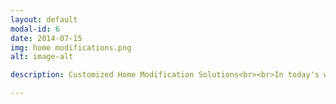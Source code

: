 ```yaml
---
layout: default
modal-id: 6
date: 2014-07-15
img: home modifications.png
alt: image-alt

description: Customized Home Modification Solutions<br><br>In today's world, individuals facing life-altering changes require living spaces that not only accommodate their challenges but also empower them to lead fulfilling lives. Home modifications offer a way to create an environment that fosters independence, accessibility, and connection. At Enduring Home Solutions, we specialize in crafting tailored solutions that transcend limitations and redefine what's possible.<br><br>Enhancing Independence Through Thoughtful Modifications<br><br>Our approach to home modifications goes beyond age or specific populations. We understand that life-altering changes, whether from accidents, injuries, or medical conditions, can affect individuals of all ages. By collaborating closely with you, your family, and healthcare professionals, we create customized modifications that adapt to your unique needs and goals.<br><br>Accessibility Redefined<br><br>The heart of our mission is to redefine accessibility. We believe that everyone should have the opportunity to move freely and comfortably within their own homes. Our expert team can help you implement solutions such as ramps, widened doorways, and elevators that seamlessly blend with your living space. Whether you're using mobility aids or navigating a complex rehabilitation journey, our modifications will support your path to greater independence.<br><br>Safety as a Cornerstone<br><br>Safety is paramount in any home environment. Our meticulous designs incorporate features like strategically placed grab bars, slip-resistant flooring, and obstacle-free pathways. These measures not only mitigate risks but also instill confidence, allowing you to focus on your progress and aspirations.<br><br>Personalization for a Meaningful Living Space<br><br>We understand that your home is more than just a space – it's an extension of who you are. Our experts work closely with you to ensure that every modification aligns with your personal preferences and aesthetics. The result? A living space that's not only functional but also infused with your unique style.<br><br>Beyond Boundaries<br><br>Our commitment to inclusivity transcends boundaries. We cater to individuals with diverse needs, whether arising from accidents, illnesses, or other life-altering events. Our goal is to provide a haven of comfort, surrounded by an environment that supports your aspirations.<br><br>Empowering Your Journey<br><br>At Enduring Home Solutions, we're more than just home modification experts – we're partners in your journey. We're here to collaborate, design, and transform your living space into a testament to resilience, adaptability, and empowerment.<br><br>Reach Out Today!<br><br>Ready to embark on a transformative journey towards a more inclusive home environment? Connect with your local Enduring Home Solutions expert today. Let's embark on this path together, crafting a living space that mirrors your strength and potential.

---
```

